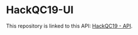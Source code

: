# HackQC19-UI

This repository is linked to this API: [HackQC19 - API](https://github.com/ClubCedille/hackqc2019).
